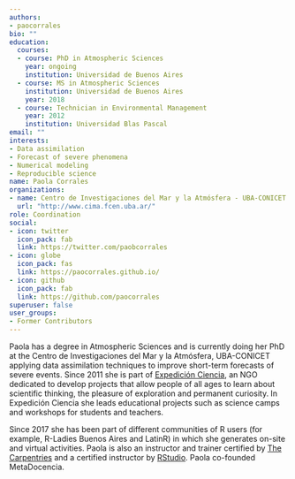 ```yaml
---
authors:
- paocorrales
bio: ""
education:
  courses:
  - course: PhD in Atmospheric Sciences
    year: ongoing
    institution: Universidad de Buenos Aires
  - course: MS in Atmospheric Sciences
    institution: Universidad de Buenos Aires
    year: 2018
  - course: Technician in Environmental Management
    year: 2012
    institution: Universidad Blas Pascal
email: ""
interests:
- Data assimilation
- Forecast of severe phenomena
- Numerical modeling
- Reproducible science
name: Paola Corrales
organizations:
- name: Centro de Investigaciones del Mar y la Atmósfera - UBA-CONICET
  url: "http://www.cima.fcen.uba.ar/"
role: Coordination
social:
- icon: twitter
  icon_pack: fab
  link: https://twitter.com/paobcorrales
- icon: globe
  icon_pack: fas
  link: https://paocorrales.github.io/
- icon: github
  icon_pack: fab
  link: https://github.com/paocorrales
superuser: false
user_groups:
- Former Contributors
---
```


Paola has a degree in Atmospheric Sciences and is currently doing her PhD at the Centro de Investigaciones del Mar y la Atmósfera, UBA-CONICET applying data assimilation techniques to improve short-term forecasts of severe events. Since 2011 she is part of [Expedición Ciencia](http://expedicionciencia.org.ar/), an NGO dedicated to develop projects that allow people of all ages to learn about scientific thinking, the pleasure of exploration and permanent curiosity. In Expedición Ciencia she leads educational projects such as science camps and workshops for students and teachers.

Since 2017 she has been part of different communities of R users  (for example, R-Ladies Buenos Aires and LatinR) in which she generates on-site and virtual activities. Paola is also an instructor and trainer certified by [The Carpentries](https://carpentries.org/) and a certified instructor by [RStudio](https://education.rstudio.com/trainers/people/corrales+paola/). Paola co-founded MetaDocencia.


